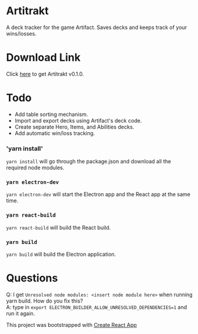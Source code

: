 # Artitrakt

A deck tracker for the game Artifact.
Saves decks and keeps track of your wins/losses.

# Download Link

Click [here](https://github.com/amagana8/artitrakt/releases/download/0.1.0/artitrakt.app.zip) to get Artitrakt v0.1.0.

# Todo
* Add table sorting mechanism.
* Import and export decks using Artifact's deck code.
* Create separate Hero, Items, and Abilities decks.
* Add automatic win/loss tracking.

### 'yarn install'
```yarn install``` will go through the package.json and download all the required node modules.

### `yarn electron-dev`

```yarn electron-dev``` will start the Electron app and the React app at the same time.

### `yarn react-build`

```yarn react-build``` will build the React build.

### `yarn build`

```yarn build``` will build the Electron application.

# Questions

Q: I get ```Unresolved node modules: <insert node module here>``` when running yarn build. How do you fix this?<br/>
A: type in ```export ELECTRON_BUILDER_ALLOW_UNRESOLVED_DEPENDENCIES=1``` and run it again.


This project was bootstrapped with [Create React App](https://github.com/facebook/create-react-app)
